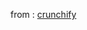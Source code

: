 from : [crunchify](http://crunchify.com/java-factory-design-method-pattern-object-oriented-design-design-patterns/)